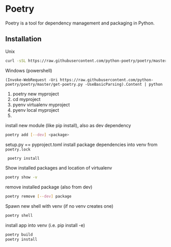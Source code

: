 # Poetry
Poetry is a tool for dependency management and packaging in Python.

## Installation
Unix
```bash
curl -sSL https://raw.githubusercontent.com/python-poetry/poetry/master/get-poetry.py | python
```
Windows (powershell)
```
(Invoke-WebRequest -Uri https://raw.githubusercontent.com/python-poetry/poetry/master/get-poetry.py -UseBasicParsing).Content | python
```

1. poetry new myproject
2. cd myproject
3. pyenv virtualenv myproject
4. pyenv local myproject
5. 

install new module (like pip install), also as dev dependency
```bash
poetry add [--dev] <package>
```
setup.py == pyproject.toml
install package dependencies into venv from `poetry.lock`
```bash
 poetry install
 ```
 Show installed packages and location of virtualenv
```bash
poetry show -v
 ```
 remove installed package (also from dev)
```bash
poetry remove [--dev] package
```
Spawn new shell with venv (if no venv creates one)
```bash
poetry shell
```
install app into venv (i.e. pip install -e)
```bash
poetry build
poetry install
```
<!--stackedit_data:
eyJoaXN0b3J5IjpbLTE2NTk4MTEyMTNdfQ==
-->